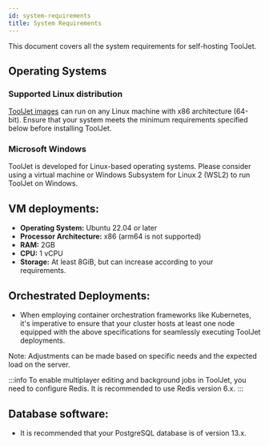 ```yaml
---
id: system-requirements
title: System Requirements 
---
```


This document covers all the system requirements for self-hosting ToolJet. 

## Operating Systems

### Supported Linux distribution

[ToolJet images](https://hub.docker.com/r/tooljet/tooljet/tags) can run on any Linux machine with x86 architecture (64-bit). Ensure that your system meets the minimum requirements specified below before installing ToolJet.

### Microsoft Windows

ToolJet is developed for Linux-based operating systems. Please consider using a virtual machine or Windows Subsystem for Linux 2 (WSL2) to run ToolJet on Windows.

## VM deployments:

- **Operating System:** Ubuntu 22.04 or later
- **Processor Architecture:** x86 (arm64 is not supported)
- **RAM:** 2GB
- **CPU:** 1 vCPU
- **Storage:** At least 8GiB, but can increase according to your requirements.

## Orchestrated Deployments:

- When employing container orchestration frameworks like Kubernetes, it's imperative to ensure that your cluster hosts at least one node equipped with the above specifications for seamlessly executing ToolJet deployments.

Note: Adjustments can be made based on specific needs and the expected load on the server.

:::info
To enable multiplayer editing and background jobs in ToolJet, you need to configure Redis. It is recommended to use Redis version 6.x.
:::

## Database software:

- It is recommended that your PostgreSQL database is of version 13.x.